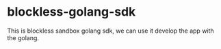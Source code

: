 # blockless-golang-sdk

This is blockless sandbox golang sdk, we can use it develop the app with the golang. 
